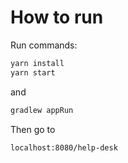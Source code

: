 # How to run

  Run commands:
```sh
yarn install
yarn start
```
and
```sh
gradlew appRun
```
Then go to
```sh
localhost:8080/help-desk
```